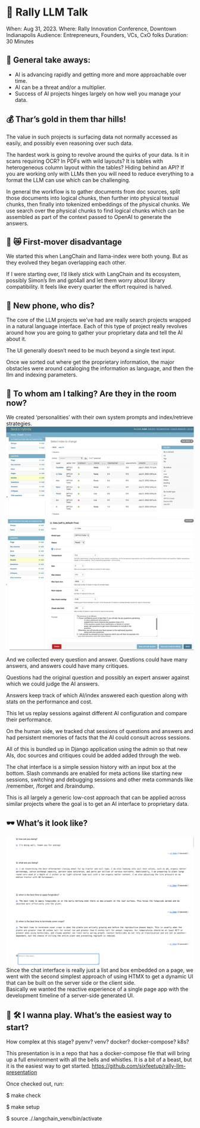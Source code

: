 # 🚜 Rally LLM Talk
When: Aug 31, 2023.
Where: Rally Innovation Conference, Downtown Indianapolis
Audience: Entrepreneurs, Founders, VCs, CxO folks
Duration: 30 Minutes



## 👜 General take aways:
- AI is advancing rapidly and getting more and more approachable over time.
- AI can be a threat and/or a multiplier.
- Success of AI projects hinges largely on how well you manage your data.


## 💰 Thar’s gold in them thar hills!

The value in such projects is surfacing data not normally accessed as easily, and possibly even reasoning over such data. 

The hardest work is going to revolve around the quirks of your data.   Is it in scans requiring OCR? In PDFs with wild layouts?  It is tables with heterogeneous column layout within the tables?  Hiding behind an API? If you are working only with LLMs then you will need to reduce everything to a format the LLM can use which can be challenging.

In general the workflow is to gather documents from doc sources, split those documents into logical chunks, then further into physical textual chunks, then finally into tokenized embeddings of the physical chunks.  We use search over the physical chunks to find logical chunks which can be assembled as part of the context passed to OpenAI to generate the answers.


## 🌈 😿 First-mover disadvantage

We started this when LangChain and llama-index were both young.  But as they evolved they began overlapping each other.

If I were starting over, I’d likely stick with LangChain and its ecosystem, possibly Simon’s llm and gpt4all and let them worry about library compatibility.  It feels like every quarter the effort required is halved.


## 🤳 New phone, who dis?

The core of the LLM projects we’ve had are really search projects wrapped in a natural language interface.   Each of this type of project really revolves around how you are going to gather your proprietary data and tell the AI about it.

The UI generally doesn’t need to be much beyond a single text input.

Once we sorted out where get the proprietary information, the major obstacles were around cataloging the information as language, and then the llm and indexing parameters.


## 👻 To whom am I talking?  Are they in the room now?

We created ‘personalities’ with their own system prompts and index/retrieve strategies.
![models](./images/models.png)
![models](./images/model.png)

And we collected every question and answer.
Questions could have many answers, and answers could have many critiques.

Questions had the original question and possibly an expert answer against which we could judge the AI answers.

Answers keep track of which AI/index answered each question along with stats on the performance and cost.

This let us replay sessions against different AI configuration and compare their performance.

On the human side, we tracked chat sessions of questions and answers and had persistent memories of facts that the AI could consult across sessions.

All of this is bundled up in Django application using the admin so that new AIs, doc sources and critiques could be added added through the web. 


The chat interface is a simple session history with an input box at the bottom.
Slash commands are enabled for meta actions like starting new sessions, switching and debugging sessions and other meta commands like /remember, /forget and /braindump.

This is all largely a generic low-cost approach that can be applied across similar projects where the goal is to get an AI interface to proprietary data.


## 🕶️ What’s it look like?
![Chat Session](./images/chat_session.png)
Since the chat interface is really just a list and box embedded on a page, 
we went with the second simplest approach of using HTMX to get a dynamic UI that can be built 
on the server side or the client side.  
Basically we wanted the reactive experience of a single page app with the development timeline 
of a server-side generated UI.



## 🚧 🛠️ I wanna play.  What’s the easiest way to start?
How complex at this stage?   pyenv? venv? docker? docker-compose? k8s?

This presentation is in a repo that has a docker-compose file that will bring up a full environment with all the bells and whistles.  It is a bit of a beast, but it is the easiest way to get started.
https://github.com/sixfeetup/rally-llm-presentation

Once checked out, run:

   $ make check

   $ make setup

   $ source ./.langchain_venv/bin/activate



